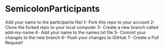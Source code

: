 # SemicolonParticipants
Add your name to the participants file!
1- Fork this repo to your account
2- Clone the forked repo to your local computer
3- Create a new branch called add-my-name
4- Add your name to the names.txt file
5- Commit your changes to the new branch
6- Push your changes to GitHub
7- Create a Pull Request!
